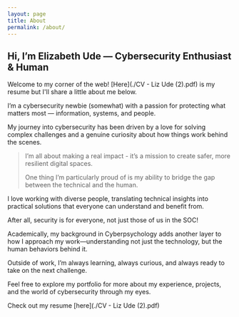 ```yaml
---
layout: page
title: About
permalink: /about/
---
```


##   Hi, I’m Elizabeth Ude — Cybersecurity Enthusiast & Human

Welcome to my corner of the web! [Here](./CV - Liz Ude (2).pdf) is my resume but I'll share a little about me below.

I’m a cybersecurity newbie (somewhat) with a passion for protecting what matters most — information, systems, and people. 

My journey into cybersecurity has been driven by a love for solving complex challenges and a genuine curiosity about how things work behind the scenes.

> I’m all about making a real impact - it’s a mission to create safer, more resilient digital spaces.
>
> One thing I’m particularly proud of is my ability to bridge the gap between the technical and the human.

I love working with diverse people, translating technical insights into practical solutions that everyone can understand and benefit from. 

After all, security is for everyone, not just those of us in the SOC!

Academically, my background in Cyberpsychology adds another layer to how I approach my work—understanding not just the technology, but the human behaviors behind it. 

Outside of work, I’m always learning, always curious, and always ready to take on the next challenge.

Feel free to explore my portfolio for more about my experience, projects, and the world of cybersecurity through my eyes.

Check out my resume [here](./CV - Liz Ude (2).pdf)
